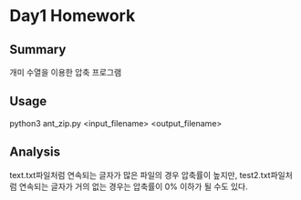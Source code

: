 # Day1 Homework

## Summary

개미 수열을 이용한 압축 프로그램

## Usage

python3 ant_zip.py <input_filename> <output_filename>

## Analysis

text.txt파일처럼 연속되는 글자가 많은 파일의 경우 압축률이 높지만, test2.txt파일처럼 연속되는 글자가 거의 없는 경우는 압축률이 0% 이하가 될 수도 있다.
